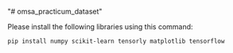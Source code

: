 "# omsa_practicum_dataset" 

Please install the following libraries using this command:

	pip install numpy scikit-learn tensorly matplotlib tensorflow